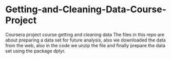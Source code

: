 # Getting-and-Cleaning-Data-Course-Project
Coursera project  course getting and cleaning data
The files in this repo are about  preparing  a data set for future analysis, also we downloaded the data from the web, also in the code we unzip the file and finally prepare the data set using the package  dplyr.
